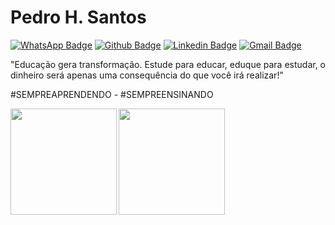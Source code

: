 # Pedro H. Santos



[![WhatsApp Badge](https://img.shields.io/badge/-Whatsapp-000?style=flat-square&logo=Whatsapp&logoColor=gren&link=http://wa.me/5531975701624?text=Ol%C3%A1%20Pedro,%20vi%20seu%20n%C3%BAmero%20no%20github)](http://wa.me/5531975701624?text=Ol%C3%A1%20Pedro,%20vi%20seu%20n%C3%BAmero%20no%20github)
[![Github Badge](https://img.shields.io/badge/-GitHub-000?style=flat-square&logo=Github&logoColor=white&link=https://github.com/phsantosti)](https://github.com/phsantosti/)
[![Linkedin Badge](https://img.shields.io/badge/-Linkedin-000?style=flat-square&logo=Linkedin&logoColor=white&link=https://www.linkedin.com/in/phsdevweb/)](https://www.linkedin.com/in/phsdevweb/)
[![Gmail Badge](https://img.shields.io/badge/-Gmail-000?style=flat-square&logo=Gmail&logoColor=white&link=mailto:phsantosti@gmail.com)](mailto:phsantosti@gmail.com)

"Educação gera transformação. Estude para educar, eduque para estudar, o dinheiro será apenas uma consequência do que você irá realizar!"

#SEMPREAPRENDENDO - #SEMPREENSINANDO

<p align="center">
<a href="https://github.com/phsantosti">
<img height="170em" align="left" src="https://github-readme-stats.vercel.app/api/top-langs/?username=phsantosti&layout=compact" />
<img height="170em" align="left" src="https://github-readme-stats.vercel.app/api?username=phsantosti&show_icons=true&count_private=true" />
</a>
</p>

<!--
**phsantosti/phsantosti** is a ✨ _special_ ✨ repository because its `README.md` (this file) appears on your GitHub profile.

Here are some ideas to get you started:

- 🔭 I’m currently working on ...
- 🌱 I’m currently learning ...
- 👯 I’m looking to collaborate on ...
- 🤔 I’m looking for help with ...
- 💬 Ask me about ...
- 📫 How to reach me: ...
- 😄 Pronouns: ...
- ⚡ Fun fact: ...
-->
